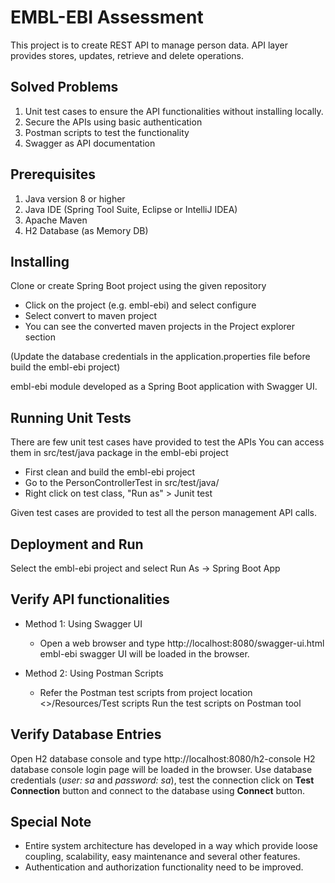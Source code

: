 # EMBL-EBI Assessment

This project is to create REST API to manage person data. API layer provides stores, updates, retrieve and delete operations.

## Solved Problems
1. Unit test cases to ensure the API functionalities without installing locally.
2. Secure the APIs using basic authentication
3. Postman scripts to test the functionality
4. Swagger as API documentation

## Prerequisites
1. Java version 8 or higher
2. Java IDE (Spring Tool Suite, Eclipse or IntelliJ IDEA)
3. Apache Maven
4. H2 Database (as Memory DB)

## Installing
Clone or create Spring Boot project using the given repository

* Click on the project (e.g. embl-ebi) and select configure
* Select convert to maven project
* You can see the converted maven projects in the Project explorer section

(Update the database credentials in the application.properties file before build the embl-ebi project)

embl-ebi module developed as a Spring Boot application with Swagger UI.

## Running Unit Tests
There are few unit test cases have provided to test the APIs
You can access them in src/test/java package in the embl-ebi project

* First clean and build the embl-ebi project
* Go to the PersonControllerTest in src/test/java/
* Right click on test class, "Run as" > Junit test

Given test cases are provided to test all the person management API calls.

## Deployment and Run
Select the embl-ebi project and select Run As -> Spring Boot App

## Verify API functionalities
* Method 1: Using Swagger UI
    - Open a web browser and type http://localhost:8080/swagger-ui.html 
    embl-ebi swagger UI will be loaded in the browser.

* Method 2: Using Postman Scripts
    - Refer the Postman test scripts from project location <<Project-root>>/Resources/Test scripts
    Run the test scripts on Postman tool
    
## Verify Database Entries
Open H2 database console and type http://localhost:8080/h2-console
H2 database console login page will be loaded in the browser.
Use database credentials (*user: sa* and *password: sa*), test the connection click on **Test Connection** button and connect to the database using **Connect** button.

## Special Note
- Entire system architecture has developed in a way which provide loose coupling, scalability, easy maintenance and several other features.
- Authentication and authorization functionality need to be improved.
